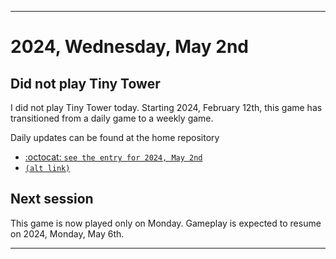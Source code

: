 
***

# 2024, Wednesday, May 2nd

## Did not play Tiny Tower

<!-- TODO: For each weekly entry, make sure the date is correct. The day of the week should be modified in 4 places !-->

I did not play Tiny Tower today. Starting 2024, February 12th, this game has transitioned from a daily game to a weekly game.

Daily updates can be found at the home repository

- [:octocat: `see the entry for 2024, May 2nd`](https://github.com/seanpm2001/SeansLifeArchive_Images_TinyTower/tree/master/tiny%20tower/2024/05_May/02/) 
- [`(alt link)`](/tiny%20tower/2024/05_May/02/)

## Next session

This game is now played only on Monday. Gameplay is expected to resume on 2024, Monday, May 6th.

***
